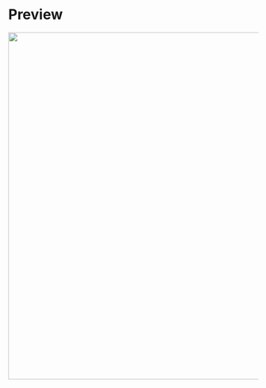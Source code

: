 <h1>Preview</h1>

<img src="https://user-images.githubusercontent.com/65002100/233941696-5cf409b5-0b6d-4267-875d-7721d675b568.gif" width="700"/>
